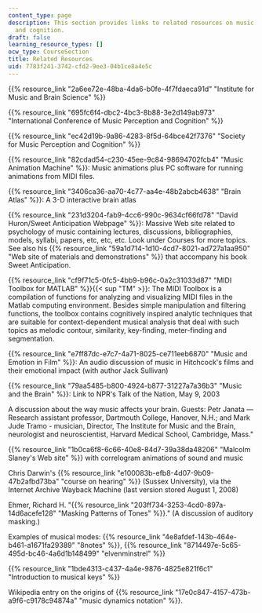 ```yaml
---
content_type: page
description: This section provides links to related resources on music perception
  and cognition.
draft: false
learning_resource_types: []
ocw_type: CourseSection
title: Related Resources
uid: 7783f241-3742-cfd2-9ee3-04b1ce8a4e5c
---
```

{{% resource_link "2a6ee72e-48ba-4da6-b0fe-4f7fdaeca91d" "Institute for Music and Brain Science" %}}

{{% resource_link "695fc6f4-dbc2-4bc3-8b88-3e2d149ab973" "International Conference of Music Perception and Cognition" %}}

{{% resource_link "ec42d19b-9a86-4283-8f5d-64bce42f7376" "Society for Music Perception and Cognition" %}}

{{% resource_link "82cdad54-c230-45ee-9c84-98694702fcb4" "Music Animation Machine" %}}: Music animations plus PC software for running animations from MIDI files.

{{% resource_link "3406ca36-aa70-4c77-aa4e-48b2abcb4638" "Brain Atlas" %}}: A 3-D interactive brain atlas

{{% resource_link "231d3204-fab9-4cc6-990c-9634cf66fd78" "David Huron/Sweet Anticipation Webpage" %}}: Massive Web site related to psychology of music containing lectures, discussions, bibliographies, models, syllabi, papers, etc, etc, etc. Look under Courses for more topics. See also his {{% resource_link "59a1d714-1d10-4cd7-8021-ad727a1aa950" "Web site of materials and demonstrations" %}} that accompany his book Sweet Anticipation.

{{% resource_link "cf9f71c5-0fc5-4bb9-b96c-0a2c31033d87" "MIDI Toolbox for MATLAB" %}}{{< sup "TM" >}}: The MIDI Toolbox is a compilation of functions for analyzing and visualizing MIDI files in the Matlab computing environment. Besides simple manipulation and filtering functions, the toolbox contains cognitively inspired analytic techniques that are suitable for context-dependent musical analysis that deal with such topics as melodic contour, similarity, key-finding, meter-finding and segmentation.

{{% resource_link "e7ff87dc-e7c7-4a71-8025-ce711eeb6870" "Music and Emotion in Film" %}}: An audio discussion of music in Hitchcock's films and their emotional impact (with author Jack Sullivan)

{{% resource_link "79aa5485-b800-4924-b877-31227a7a36b3" "Music and the Brain" %}}: Link to NPR's Talk of the Nation, May 9, 2003

A discussion about the way music affects your brain. Guests: Petr Janata — Research assistant professor, Dartmouth College, Hanover, N.H.; and Mark Jude Tramo - musician, Director, The Institute for Music and the Brain, neurologist and neuroscientist, Harvard Medical School, Cambridge, Mass."

{{% resource_link "1b0ca6f8-6c66-40e8-84d7-39a38da48206" "Malcolm Slaney's Web site" %}} with correlogram animations of sound and music

Chris Darwin's {{% resource_link "e100083b-efb8-4d07-9b09-47b2afbd73ba" "course on hearing" %}} (Sussex University), via the Internet Archive Wayback Machine (last version stored August 1, 2008)

Ehmer, Richard H. "{{% resource_link "203ff734-3253-4cd0-897a-14d6acefe128" "Masking Patterns of Tones" %}}." (A discussion of auditory masking.)

Examples of musical modes: {{% resource_link "4e8afdef-143b-464e-b461-a1671fa29389" "8notes" %}}, {{% resource_link "8714497e-5c65-495d-bc46-4a6d1b148499" "elvenminstrel" %}}

{{% resource_link "1bde4313-c437-4a4e-9876-4825e821f6c1" "Introduction to musical keys" %}}

Wikipedia entry on the origins of {{% resource_link "17e0c847-4157-473b-a9f6-c9178c94874a" "music dynamics notation" %}}.